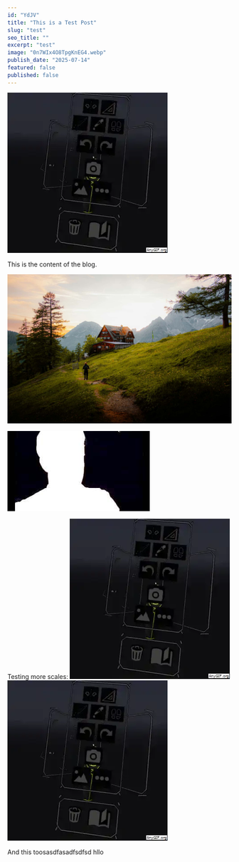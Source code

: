 ```yaml
---
id: "YdJV"
title: "This is a Test Post"
slug: "test"
seo_title: ""
excerpt: "test"
image: "0n7WIx4O8TpgKnEG4.webp"
publish_date: "2025-07-14"
featured: false
published: false
---
```


![0.83](0n7WIx4O8TpgKnEG4.webp "the capcap")

This is the content of the blog.

![1.00](./daniel-j-schwarz-NRSqHq7gLbM-unsplash.jpg)

![1.00](./zadok-1-5.jpg)

Testing more scales:
![0.5](0n7WIx4O8TpgKnEG4.webp "Small version")
![1.2](0n7WIx4O8TpgKnEG4.webp "Large version")

And this toosasdfasadfsdfsd hllo